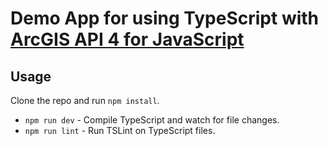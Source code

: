 # Demo App for using TypeScript with [ArcGIS API 4 for JavaScript](https://developers.arcgis.com/javascript/)

## Usage

Clone the repo and run `npm install`.

* `npm run dev` - Compile TypeScript and watch for file changes.
* `npm run lint` - Run TSLint on TypeScript files.